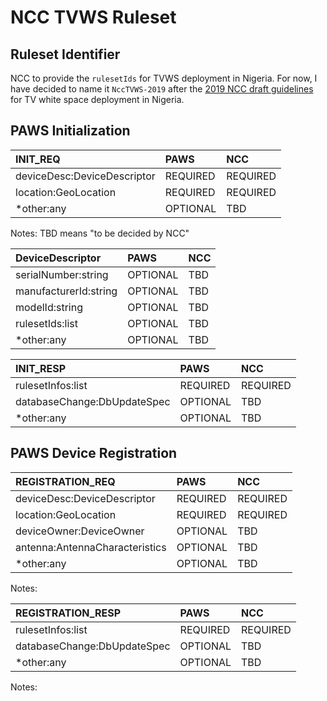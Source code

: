 # NCC TVWS Ruleset

## Ruleset Identifier
NCC to provide the `rulesetIds` for TVWS deployment in Nigeria. For now, I have decided to name it `NccTVWS-2019` after the [2019 NCC draft guidelines](https://ncc.gov.ng/media-centre/public-notices/760-public-notice-draft-guidelines-on-the-use-of-television-white-space-tvws-in-nigeria) for TV white space deployment in Nigeria.

## PAWS Initialization

|INIT_REQ                    |  PAWS    |  NCC     |
|:---------------------------|:---------|:---------|
|deviceDesc:DeviceDescriptor | REQUIRED | REQUIRED |
|location:GeoLocation        | REQUIRED | REQUIRED |
|*other:any                  | OPTIONAL |  TBD     |

Notes: TBD means "to be decided by NCC"

|DeviceDescriptor         |  PAWS    |  NCC   |
|:------------------------|:---------|:-------|
|serialNumber:string      | OPTIONAL | TBD    |
|manufacturerId:string    | OPTIONAL | TBD    |
|modelId:string           | OPTIONAL | TBD    |
|rulesetIds:list<string>  | OPTIONAL | TBD    |
|*other:any               | OPTIONAL | TBD    |



|INIT_RESP                     |  PAWS    |   NCC     |
|:-----------------------------|:---------|:----------|
|rulesetInfos:list<RulesetInfo>| REQUIRED |  REQUIRED |
|databaseChange:DbUpdateSpec   | OPTIONAL |   TBD     |
|*other:any                    | OPTIONAL |   TBD     |

 
## PAWS Device Registration

|REGISTRATION_REQ               |    PAWS   |  NCC      |
|:------------------------------|:----------|:----------|
|deviceDesc:DeviceDescriptor    | REQUIRED  | REQUIRED  |
|location:GeoLocation           | REQUIRED  | REQUIRED  |
|deviceOwner:DeviceOwner        | OPTIONAL  |  TBD      |
|antenna:AntennaCharacteristics | OPTIONAL  |  TBD      |
|*other:any                     | OPTIONAL  |  TBD      |

Notes: 

|REGISTRATION_RESP             |  PAWS    |  NCC      |
|:-----------------------------|:---------|:----------|
|rulesetInfos:list<RulesetInfo>| REQUIRED | REQUIRED  |
|databaseChange:DbUpdateSpec   | OPTIONAL |   TBD     |
|*other:any                    | OPTIONAL |   TBD     |

Notes:
    

